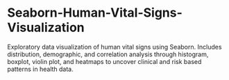 # Seaborn-Human-Vital-Signs-Visualization
Exploratory data visualization of human vital signs using Seaborn. Includes distribution, demographic, and correlation analysis through histogram, boxplot, violin plot, and heatmaps to uncover clinical and risk based patterns in health data.
